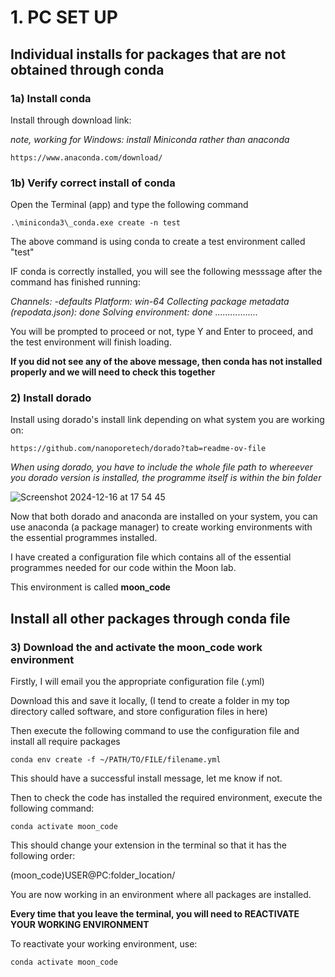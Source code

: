 
# 1. PC SET UP 

## Individual installs for packages that are not obtained through conda

### 1a) Install conda 

Install through download link:

*note, working for Windows: install Miniconda rather than anaconda*

```
https://www.anaconda.com/download/
```

### 1b) Verify correct install of conda

Open the Terminal (app) and type the following command 

```
.\miniconda3\_conda.exe create -n test
```

The above command is using conda to create a test environment called "test"

IF conda is correctly installed, you will see the following messsage after the command has finished running:

*Channels:
-defaults
Platform: win-64
Collecting package metadata (repodata.json): done
Solving environment: done
.................*

You will be prompted to proceed or not, type Y and Enter to proceed, and the test environment will finish loading.

**If you did not see any of the above message, then conda has not installed properly and we will need to check this together**

### 2) Install dorado

Install using dorado's install link depending on what system you are working on:

```
https://github.com/nanoporetech/dorado?tab=readme-ov-file
```

*When using dorado, you have to include the whole file path to whereever you dorado version is installed, the programme itself is within the bin folder*

![Screenshot 2024-12-16 at 17 54 45](https://github.com/user-attachments/assets/a5f6f51a-c42f-419c-9ef0-c2b5870004ae)

Now that both dorado and anaconda are installed on your system, you can use anaconda (a package manager) to create working environments with the essential programmes installed.

I have created a configuration file which contains all of the essential programmes needed for our code within the Moon lab.

This environment is called **moon_code**

## Install all other packages through conda file

### 3) Download the and activate the moon_code work environment

Firstly, I will email you the appropriate configuration file (.yml)

Download this and save it locally, (I tend to create a folder in my top directory called software, and store configuration files in here)

Then execute the following command to use the configuration file and install all require packages 

```
conda env create -f ~/PATH/TO/FILE/filename.yml
```

This should have a successful install message, let me know if not.

Then to check the code has installed the required environment, execute the following command:

```
conda activate moon_code
```

This should change your extension in the terminal so that it has the following order:

(moon_code)USER@PC:folder_location/

You are now working in an environment where all packages are installed.

**Every time that you leave the terminal, you will need to REACTIVATE YOUR WORKING ENVIRONMENT**

To reactivate your working environment, use:

```
conda activate moon_code
```

